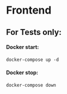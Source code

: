 # Frontend



## For Tests only:
#### Docker start:
```terminal
docker-compose up -d
```

#### Docker stop:
```terminal
docker-compose down
```